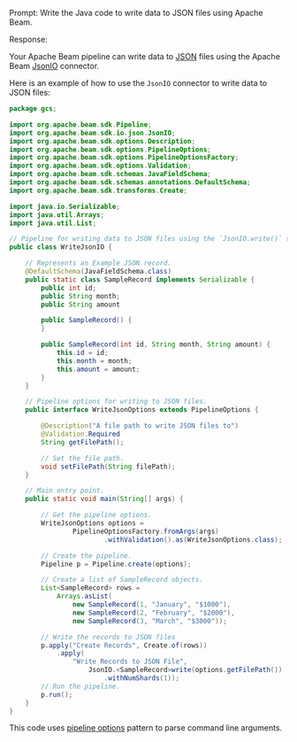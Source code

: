 Prompt:
Write the Java code to write data to JSON files using Apache Beam.

Response:

Your Apache Beam pipeline can write data to [JSON](https://www.json.org/) files using the Apache Beam [JsonIO](https://beam.apache.org/releases/javadoc/current/org/apache/beam/sdk/io/json/JsonIO.html) connector.

Here is an example of how to use the `JsonIO` connector to write data to JSON files:

```java
package gcs;

import org.apache.beam.sdk.Pipeline;
import org.apache.beam.sdk.io.json.JsonIO;
import org.apache.beam.sdk.options.Description;
import org.apache.beam.sdk.options.PipelineOptions;
import org.apache.beam.sdk.options.PipelineOptionsFactory;
import org.apache.beam.sdk.options.Validation;
import org.apache.beam.sdk.schemas.JavaFieldSchema;
import org.apache.beam.sdk.schemas.annotations.DefaultSchema;
import org.apache.beam.sdk.transforms.Create;

import java.io.Serializable;
import java.util.Arrays;
import java.util.List;

// Pipeline for writing data to JSON files using the `JsonIO.write()` transform.
public class WriteJsonIO {

    // Represents an Example JSON record.
    @DefaultSchema(JavaFieldSchema.class)
    public static class SampleRecord implements Serializable {
        public int id;
        public String month;
        public String amount

        public SampleRecord() {
        }

        public SampleRecord(int id, String month, String amount) {
            this.id = id;
            this.month = month;
            this.amount = amount;
        }
    }

    // Pipeline options for writing to JSON files.
    public interface WriteJsonOptions extends PipelineOptions {

        @Description("A file path to write JSON files to")
        @Validation.Required
        String getFilePath();

        // Set the file path.
        void setFilePath(String filePath);
    }

    // Main entry point.
    public static void main(String[] args) {

        // Get the pipeline options.
        WriteJsonOptions options =
                PipelineOptionsFactory.fromArgs(args)
                        .withValidation().as(WriteJsonOptions.class);

        // Create the pipeline.
        Pipeline p = Pipeline.create(options);

        // Create a list of SampleRecord objects.
        List<SampleRecord> rows =
            Arrays.asList(
                new SampleRecord(1, "January", "$1000"),
                new SampleRecord(2, "February", "$2000"),
                new SampleRecord(3, "March", "$3000"));

        // Write the records to JSON files
        p.apply("Create Records", Create.of(rows))
            .apply(
                "Write Records to JSON File",
                    JsonIO.<SampleRecord>write(options.getFilePath())
                        .withNumShards(1));
        // Run the pipeline.
        p.run();
    }
}
```

This code uses [pipeline options](https://beam.apache.org/documentation/patterns/pipeline-options/) pattern to parse command line arguments.
